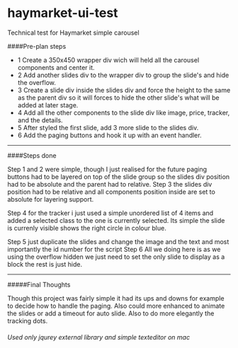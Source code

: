 # haymarket-ui-test
Technical test for Haymarket simple carousel

####Pre-plan steps

- 1 Create a 350x450 wrapper div wich will held all the carousel components and center it.
- 2 Add another slides div to the wrapper div to group the slide's and hide the overflow.
- 3 Create a slide div inside the slides div and force the height to the same as the parent div so it will forces to hide the other slide's what will be added at later stage.
- 4 Add all the other components to the slide div like image, price, tracker, and the details.
- 5 After styled the first slide, add 3 more slide to the slides div.
- 6 Add the paging buttons and hook it up with an event handler.

------------------------------------------------------------------

####Steps done

Step 1 and 2 were simple, though I just realised for the future paging buttons had to be layered on top of the slide group
so the slides div position had to be absolute and the parent had to relative.
Step 3 the slides div position had to be relative and all components position inside are set to absolute for layering support.

Step 4 for the tracker i just used a simple unordered list of 4 items and added a selected class to the one is currently selected.
Its simple the slide is currenly visible shows the right circle in colour blue.


Step 5 just duplicate the slides and change the image and the text and most importantly the id number for the script
Step 6 All we doing here is as we using the overflow hidden we just need to set the only slide to display as a block the rest is just hide.


--------------------------------------------------------------------------------------------

#####Final Thoughts

Though this project was fairly simple it had its ups and downs for example to decide how to handle the paging.
Also could more enhanced to animate the slides or add a timeout for auto slide.
Also to do more elegantly the tracking dots.

###### Used only jqurey external library and simple texteditor on mac
